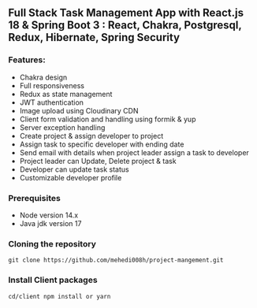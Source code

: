 ## Full Stack Task Management App with React.js 18 & Spring Boot 3 : React, Chakra, Postgresql, Redux, Hibernate, Spring Security

### Features:
- Chakra design
- Full responsiveness
- Redux as state management
- JWT authentication
- Image upload using Cloudinary CDN
- Client form validation and handling using formik & yup
- Server exception handling
- Create project & assign developer to project
- Assign task to specific developer with ending date
- Send email with details when project leader assign a task to developer
- Project leader can Update, Delete project & task
- Developer can update task status
- Customizable developer profile

### Prerequisites
- Node version 14.x
- Java  jdk version 17

### Cloning the repository
```
git clone https://github.com/mehedi008h/project-mangement.git
```

### Install Client packages

```
cd/client npm install or yarn
```


